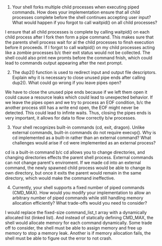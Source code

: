 1. Your shell forks multiple child processes when executing piped commands. How does your implementation ensure that all child processes complete before the shell continues accepting user input? What would happen if you forgot to call waitpid() on all child processes?

I ensure that all child processes is complete by calling waitpid() on each child process after I fork then form a pipe command. This makes sure that the parents shell process wait for al the child processes to finsh execution before it proceeds. If I forgot to call waitpid() on my child processes acting like a zombie processes b/c their exit status would not be collected. The shell could also print new promts before the command fnish, which could lead to commands output appearing after the next prompt. 

2. The dup2() function is used to redirect input and output file descriptors. Explain why it is necessary to close unused pipe ends after calling dup2(). What could go wrong if you leave pipes open?

We have to close the unused pipe ends because if we left them open it could cause a resource leaks which could lead to unexpected behavior. If we leave the pipes open and we try to process an EOF condition, b/c the another process still has a write end open, the EOF might never be detected. This could lead to infinte waits. Thus, closing the pipes ends is very important, it allows for data to flow correctly b/w processes. 

3. Your shell recognizes built-in commands (cd, exit, dragon). Unlike external commands, built-in commands do not require execvp(). Why is cd implemented as a built-in rather than an external command? What challenges would arise if cd were implemented as an external process?

cd is a built-in command b/c cd allows you to change directories, and changing directories effects the parent shell process. External commands can not change parent's enviroment. If we made cd into an external command, the newly spawned child process would be able to change its own directory, but once it exits the parent would remain in the same directory, which would make the command ineffective. 


4. Currently, your shell supports a fixed number of piped commands (CMD_MAX). How would you modify your implementation to allow an arbitrary number of piped commands while still handling memory allocation efficiently? What trade-offs would you need to consider?

I would replace the fixed-size command_list_t array with a dynamically allocated list (linked list). And instead of statically defining CMD_MAX, the shell would allocate memory for each command dynamically. Some trade off to consider, the shell must be able to assign memory and free up memory to stop a memory leak. Another is if memory allocation fails, the shell must be able to figure out the error to not crash. 
